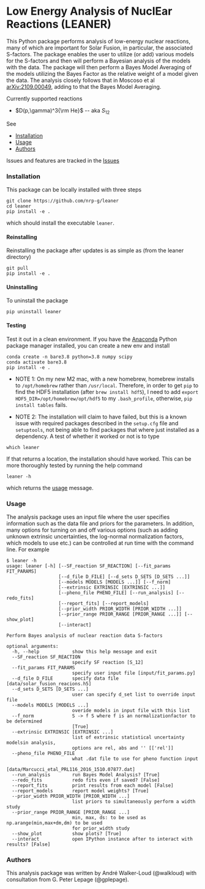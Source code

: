 # Low Energy Analysis of NuclEar Reactions (LEANER)

This Python package performs analysis of low-energy nuclear reactions, many of which are important for Solar Fusion, in particular, the associated S-factors.  The package enables the user to utilize (or add) various models for the S-factors and then will perform a Bayesian analysis of the models with the data.  The package will then perform a Bayes Model Averaging of the models utilizing the Bayes Factor as the relative weight of a model given the data.  The analysis closely follows that in Moscoso et al [arXiv:2109.00049](https://arxiv.org/abs/2109.00049), adding to that the Bayes Model Averaging.

Currently supported reactions
- $D(p,\gamma)^3{\rm He}$ -- aka $S_{12}$

See
- [Installation](#installation)
- [Usage](#usage)
- [Authors](#authors)

Issues and features are tracked in the [Issues](https://github.com/nrp-g/leaner/issues)


### Installation
This package can be locally installed with three steps
```
git clone https://github.com/nrp-g/leaner
cd leaner
pip install -e .
```
which should install the executable `leaner`.

#### Reinstalling
Reinstalling the package after updates is as simple as (from the leaner directory)
```
git pull
pip install -e .
```

#### Uninstalling
To uninstall the package
```
pip uninstall leaner
```

#### Testing
Test it out in a clean environment.  If you have the [Anaconda](https://www.anaconda.com/products/distribution) Python package manager installed, you can create a new env and install
```
conda create -n bare3.8 python=3.8 numpy scipy
conda activate bare3.8
pip install -e .
```
- NOTE 1: On my new M2 mac, with a new homebrew, homebrew installs to `/opt/homebrew` rather than `/usr/local`.  Therefore, in order to get `pip` to find the HDF5 installation (after `brew install hdf5`), I need to add `export HDF5_DIR=/opt/homebrew/opt/hdf5` to my `.bash_profile`, otherwise, `pip install tables` fails.

- NOTE 2: The installation will claim to have failed, but this is a known issue with required packages described in the `setup.cfg` file and `setuptools`, not being able to find packages that where just installed as a dependency.  A test of whether it worked or not is to type

```which leaner```

If that returns a location, the installation should have worked.  This can be more thoroughly tested by running the help command

```leaner -h```

which returns the [usage](#usage) message.



### Usage
The analysis package uses an input file where the user specifies information such as the data file and priors for the parameters.  In addition, many options for turning on and off various options (such as adding unknown extrinsic uncertainties, the log-normal normalization factors, which models to use etc.) can be controlled at run time with the command line.  For example

```
$ leaner -h
usage: leaner [-h] [--SF_reaction SF_REACTION] [--fit_params FIT_PARAMS]
                   [--d_file D_FILE] [--d_sets D_SETS [D_SETS ...]]
                   [--models MODELS [MODELS ...]] [--f_norm]
                   [--extrinsic EXTRINSIC [EXTRINSIC ...]]
                   [--pheno_file PHENO_FILE] [--run_analysis] [--redo_fits]
                   [--report_fits] [--report_models]
                   [--prior_width PRIOR_WIDTH [PRIOR_WIDTH ...]]
                   [--prior_range PRIOR_RANGE [PRIOR_RANGE ...]] [--show_plot]
                   [--interact]

Perform Bayes analysis of nuclear reaction data S-factors

optional arguments:
  -h, --help            show this help message and exit
  --SF_reaction SF_REACTION
                        specify SF reaction [S_12]
  --fit_params FIT_PARAMS
                        specify user input file [input/fit_params.py]
  --d_file D_FILE       specify data file [data/solar_fusion_reacions.h5]
  --d_sets D_SETS [D_SETS ...]
                        user can specify d_set list to override input file
  --models MODELS [MODELS ...]
                        overide models in input file with this list
  --f_norm              S -> f S where f is an normalizationfactor to be determined
                        [True]
  --extrinsic EXTRINSIC [EXTRINSIC ...]
                        list of extrinsic statistical uncertainty modelsin analysis,
                        options are rel, abs and '' [['rel']]
  --pheno_file PHENO_FILE
                        what .dat file to use for pheno function input
                        [data/Marcucci_etal_PRL116_2016_1510.07877.dat]
  --run_analysis        run Bayes Model Analysis? [True]
  --redo_fits           redo fits even if saved? [False]
  --report_fits         print results from each model [False]
  --report_models       report model weights? [True]
  --prior_width PRIOR_WIDTH [PRIOR_WIDTH ...]
                        list priors to simultaneously perform a width study
  --prior_range PRIOR_RANGE [PRIOR_RANGE ...]
                        min, max, ds: to be used as np.arange(min,max+dm,dm) to be used
                        for prior_width study
  --show_plot           show plots? [True]
  --interact            open IPython instance after to interact with results? [False]
  ```




### Authors
This analysis package was written by André Walker-Loud (@walkloud) with consultation from G. Peter Lepage (@gplepage).
